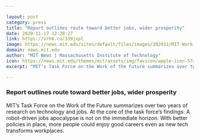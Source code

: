 ```yaml
---

layout: post
category: press
title: "Report outlines route toward better jobs, wider prosperity"
date: 2020-11-17 12:28:27
link: https://vrhk.co/339jxpl
image: https://news.mit.edu/sites/default/files/images/202011/MIT-Work-Future-01.jpg
domain: news.mit.edu
author: "MIT News | Massachusetts Institute of Technology"
icon: https://news.mit.edu/themes/mit/assets/img/favicon/apple-icon-57x57.png
excerpt: "MIT’s Task Force on the Work of the Future summarizes over two years of research on technology and jobs. At the core of the task force’s findings: A robot-driven jobs apocalypse is not on the immediate horizon. With better policies in place, more people could enjoy good careers even as new tech transforms workplaces."

---
```


### Report outlines route toward better jobs, wider prosperity

MIT’s Task Force on the Work of the Future summarizes over two years of research on technology and jobs. At the core of the task force’s findings: A robot-driven jobs apocalypse is not on the immediate horizon. With better policies in place, more people could enjoy good careers even as new tech transforms workplaces.